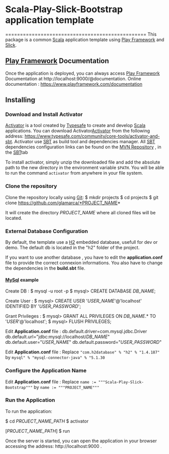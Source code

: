 # Scala-Play-Slick-Bootstrap application template
 ================================================
This package is a common [Scala](http://www.scala-lang.org/) application template using [Play Framework](https://www.playframework.com/) and [Slick](http://slick.typesafe.com/).

## [Play Framework](https://www.playframework.com/) Documentation
Once the application is deployed, you can always access [Play Framework](https://www.playframework.com/) Documentation at http://localhost:9000/@documentation.
Online documentation : https://www.playframework.com/documentation

## Installing

### Download and Install Activator

[Activator](https://www.typesafe.com/community/core-tools/activator-and-sbt) is a tool created by [Typesafe](https://www.typesafe.com) to create and develop [Scala](http://www.scala-lang.org/) applications. You can download Activator[Activator](https://www.typesafe.com/community/core-tools/activator-and-sbt) from the following address: https://www.typesafe.com/community/core-tools/activator-and-sbt.
Activator use [SBT](http://www.scala-sbt.org/) as build tool and dependencies manager. All [SBT](http://www.scala-sbt.org/) dependencies configuration links can be found on the [MVN Repository](http://mvnrepository.com/) , in the [SBT](http://www.scala-sbt.org/)tab

To install activator, simply unzip the downloaded file and add the absolute path to the new directory in the environment variable `$PATH`. You will be able to run the command `activator` from anywhere in your file system.

### Clone the repository

Clone the repository locally using [Git](http://git-scm.com/downloads):
    $ mkdir projects
    $ cd projects
    $ git clone https://github.com/glamarca/*PROJECT_NAME*

  It will create the directory *PROJECT_NAME* where all cloned files will be located.

### External Database Configuration

By default, the template use a [H2](http://www.h2database.com) embedded database, usefull for dev or demo.
The default db is located in the "h2" folder of the project.

If you want to use another database , you have to edit the **application.conf** file to provide the correct connexion informations.
You also have to change the dependencies in the **build.sbt** file.

#### [MySql](http://www.mysql.com) example

Create DB :
  $ mysql -u root -p
  $ mysql> CREATE DATABASE *DB_NAME*;

Create User :
  $ mysql> CREATE USER '*USER_NAME*'@'localhost' IDENTIFIED BY '*USER_PASSWORD*';

Grant Privileges :
  $ mysql> GRANT ALL PRIVILEGES ON *DB_NAME*.* TO '*USER*'@'localhost';
  $ mysql> FLUSH PRIVILEGES;


Edit **Application.conf** file :
  db.default.driver=com.mysql.jdbc.Driver
  db.default.url="jdbc:mysql://localhost/*DB_NAME*"
  db.default.user="*USER_NAME*"
  db.default.password="*USER_PASSWORD*"

Edit **Application.conf** file :
  Replace `"com.h2database" % "h2" % "1.4.187"` by `mysql" % "mysql-connector-java" % "5.1.30`

### Configure the Application Name

Edit **Application.conf** file :
  Replace `name := """Scala-Play-Slick-Bootstrap"""` by `name := """PROJECT_NAME"""`

### Run the Application

To run the application:

  $ cd *PROJECT_NAME_PATH*
  $ activator

  [*PROJECT_NAME_PATH*] $ run

Once the server is started, you can open the application in your browser accessing the address: http://localhost:9000 .
